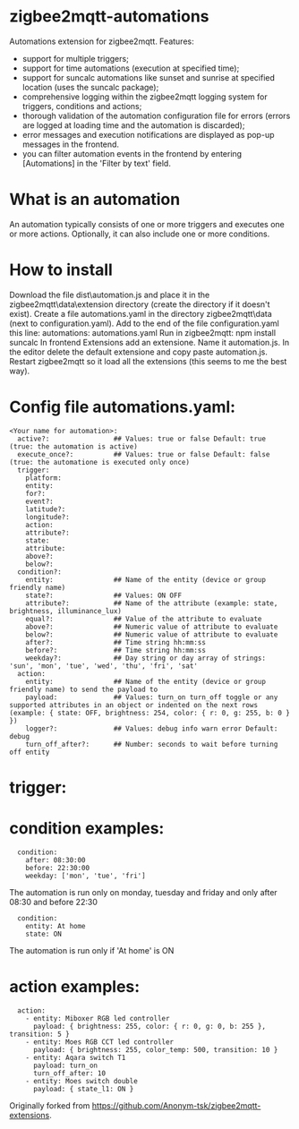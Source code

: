 # zigbee2mqtt-automations
Automations extension for zigbee2mqtt.
Features:
- support for multiple triggers;
- support for time automations (execution at specified time);
- support for suncalc automations like sunset and sunrise at specified location (uses the suncalc package);
- comprehensive logging within the zigbee2mqtt logging system for triggers, conditions and actions;
- thorough validation of the automation configuration file for errors (errors are logged at loading time and the automation is discarded);
- error messages and execution notifications are displayed as pop-up messages in the frontend.
- you can filter automation events in the frontend by entering [Automations] in the 'Filter by text' field. 
  
# What is an automation
An automation typically consists of one or more triggers and executes one or more actions.
Optionally, it can also include one or more conditions.

# How to install
Download the file dist\automation.js and place it in the zigbee2mqtt\data\extension directory (create the directory if it doesn't exist).
Create a file automations.yaml in the directory zigbee2mqtt\data (next to configuration.yaml).
Add to the end of the file configuration.yaml this line: automations: automations.yaml
Run in zigbee2mqtt: npm install suncalc
In frontend Extensions add an extensione. Name it automation.js. In the editor delete the default extensione and copy paste automation.js.
Restart zigbee2mqtt so it load all the extensions (this seems to me the best way).

# Config file automations.yaml:

```
<Your name for automation>:
  active?:                ## Values: true or false Default: true (true: the automation is active)
  execute_once?:          ## Values: true or false Default: false (true: the automatione is executed only once)
  trigger: 
    platform:
    entity: 
    for?: 
    event?: 
    latitude?: 
    longitude?:
    action: 
    attribute?: 
    state: 
    attribute:
    above?:
    below?:
  condition?:
    entity:               ## Name of the entity (device or group friendly name)
    state?:               ## Values: ON OFF 
    attribute?:           ## Name of the attribute (example: state, brightness, illuminance_lux)
    equal?:               ## Value of the attribute to evaluate
    above?:               ## Numeric value of attribute to evaluate
    below?:               ## Numeric value of attribute to evaluate
    after?:               ## Time string hh:mm:ss
    before?:              ## Time string hh:mm:ss
    weekday?:             ## Day string or day array of strings: 'sun', 'mon', 'tue', 'wed', 'thu', 'fri', 'sat'
  action: 
    entity:               ## Name of the entity (device or group friendly name) to send the payload to
    payload:              ## Values: turn_on turn_off toggle or any supported attributes in an object or indented on the next rows (example: { state: OFF, brightness: 254, color: { r: 0, g: 255, b: 0 } })
    logger?:              ## Values: debug info warn error Default: debug
    turn_off_after?:      ## Number: seconds to wait before turning off entity
```

# trigger:

# condition examples:
```
  condition:
    after: 08:30:00
    before: 22:30:00
    weekday: ['mon', 'tue', 'fri']
```
The automation is run only on monday, tuesday and friday and only after 08:30 and before 22:30

```
  condition:
    entity: At home
    state: ON
```
The automation is run only if 'At home' is ON

# action examples:
```
  action:
    - entity: Miboxer RGB led controller
      payload: { brightness: 255, color: { r: 0, g: 0, b: 255 }, transition: 5 }
    - entity: Moes RGB CCT led controller
      payload: { brightness: 255, color_temp: 500, transition: 10 }
    - entity: Aqara switch T1
      payload: turn_on
      turn_off_after: 10
    - entity: Moes switch double
      payload: { state_l1: ON }
```


Originally forked from https://github.com/Anonym-tsk/zigbee2mqtt-extensions.

